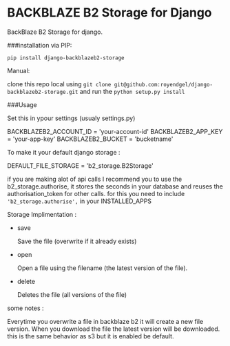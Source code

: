 BACKBLAZE B2 Storage for Django
================================

BackBlaze B2 Storage for django.

###installation
via PIP:

`pip install django-backblazeb2-storage`

Manual:

clone this repo local using `git clone git@github.com:royendgel/django-backblazeb2-storage.git`
and run the `python setup.py install`

###Usage

Set this in ypour settings (usualy settings.py)

BACKBLAZEB2_ACCOUNT_ID = 'your-account-id'
BACKBLAZEB2_APP_KEY = 'your-app-key'
BACKBLAZEB2_BUCKET = 'bucketname'

To make it your default django storage : 


DEFAULT_FILE_STORAGE = 'b2_storage.B2Storage'


if you are making alot of api calls I recommend you to use the b2_storage.authorise,
it stores the seconds in your database and reuses the authorisation_token for other calls.
for this you need to include `'b2_storage.authorise',` in your INSTALLED_APPS

Storage Implimentation : 

- save

    Save the file (overwrite if it already exists)

- open

    Open a file using the filename (the latest version of the file).

- delete

    Deletes the file (all versions of the file)
    

some notes :

Everytime you overwrite a file in backblaze b2 it will create a new file version.
When you download the file the latest version will be downloaded. 
this is the same behavior as s3 but it is enabled be default.